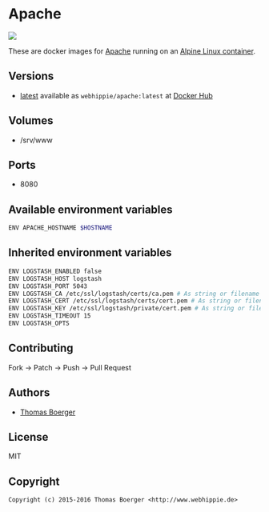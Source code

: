 # Apache

[![](https://badge.imagelayers.io/webhippie/apache:latest.svg)](https://imagelayers.io/?images=webhippie/apache:latest 'Get your own badge on imagelayers.io')

These are docker images for [Apache](https://httpd.apache.org/) running on an
[Alpine Linux container](https://registry.hub.docker.com/u/webhippie/alpine/).


## Versions

* [latest](https://github.com/dockhippie/apache/tree/master)
  available as ```webhippie/apache:latest``` at
  [Docker Hub](https://registry.hub.docker.com/u/webhippie/apache/)


## Volumes

* /srv/www


## Ports

* 8080


## Available environment variables

```bash
ENV APACHE_HOSTNAME $HOSTNAME
```


## Inherited environment variables

```bash
ENV LOGSTASH_ENABLED false
ENV LOGSTASH_HOST logstash
ENV LOGSTASH_PORT 5043
ENV LOGSTASH_CA /etc/ssl/logstash/certs/ca.pem # As string or filename
ENV LOGSTASH_CERT /etc/ssl/logstash/certs/cert.pem # As string or filename
ENV LOGSTASH_KEY /etc/ssl/logstash/private/cert.pem # As string or filename
ENV LOGSTASH_TIMEOUT 15
ENV LOGSTASH_OPTS
```


## Contributing

Fork -> Patch -> Push -> Pull Request


## Authors

* [Thomas Boerger](https://github.com/tboerger)


## License

MIT


## Copyright

```
Copyright (c) 2015-2016 Thomas Boerger <http://www.webhippie.de>
```
